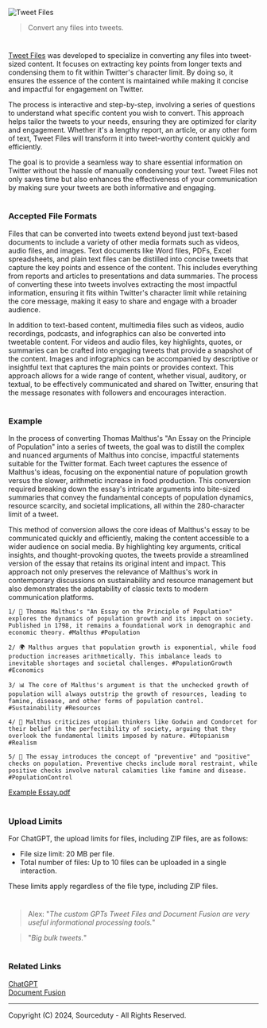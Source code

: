 ![Tweet Files](https://github.com/user-attachments/assets/00bed3ea-f969-4c01-b59c-865533106b1a)

> Convert any files into tweets.

#

[Tweet Files](https://chatgpt.com/g/g-jJRoFETYE-tweet-files) was developed to specialize in converting any files into tweet-sized content. It focuses on extracting key points from longer texts and condensing them to fit within Twitter's character limit. By doing so, it ensures the essence of the content is maintained while making it concise and impactful for engagement on Twitter.

The process is interactive and step-by-step, involving a series of questions to understand what specific content you wish to convert. This approach helps tailor the tweets to your needs, ensuring they are optimized for clarity and engagement. Whether it's a lengthy report, an article, or any other form of text, Tweet Files will transform it into tweet-worthy content quickly and efficiently.

The goal is to provide a seamless way to share essential information on Twitter without the hassle of manually condensing your text. Tweet Files not only saves time but also enhances the effectiveness of your communication by making sure your tweets are both informative and engaging.

#
### Accepted File Formats


Files that can be converted into tweets extend beyond just text-based documents to include a variety of other media formats such as videos, audio files, and images. Text documents like Word files, PDFs, Excel spreadsheets, and plain text files can be distilled into concise tweets that capture the key points and essence of the content. This includes everything from reports and articles to presentations and data summaries. The process of converting these into tweets involves extracting the most impactful information, ensuring it fits within Twitter's character limit while retaining the core message, making it easy to share and engage with a broader audience.

In addition to text-based content, multimedia files such as videos, audio recordings, podcasts, and infographics can also be converted into tweetable content. For videos and audio files, key highlights, quotes, or summaries can be crafted into engaging tweets that provide a snapshot of the content. Images and infographics can be accompanied by descriptive or insightful text that captures the main points or provides context. This approach allows for a wide range of content, whether visual, auditory, or textual, to be effectively communicated and shared on Twitter, ensuring that the message resonates with followers and encourages interaction.

#
### Example

In the process of converting Thomas Malthus's "An Essay on the Principle of Population" into a series of tweets, the goal was to distill the complex and nuanced arguments of Malthus into concise, impactful statements suitable for the Twitter format. Each tweet captures the essence of Malthus's ideas, focusing on the exponential nature of population growth versus the slower, arithmetic increase in food production. This conversion required breaking down the essay's intricate arguments into bite-sized summaries that convey the fundamental concepts of population dynamics, resource scarcity, and societal implications, all within the 280-character limit of a tweet.

This method of conversion allows the core ideas of Malthus's essay to be communicated quickly and efficiently, making the content accessible to a wider audience on social media. By highlighting key arguments, critical insights, and thought-provoking quotes, the tweets provide a streamlined version of the essay that retains its original intent and impact. This approach not only preserves the relevance of Malthus's work in contemporary discussions on sustainability and resource management but also demonstrates the adaptability of classic texts to modern communication platforms.

```
1/ 📝 Thomas Malthus's "An Essay on the Principle of Population" explores the dynamics of population growth and its impact on society. Published in 1798, it remains a foundational work in demographic and economic theory. #Malthus #Population

2/ 🌍 Malthus argues that population growth is exponential, while food production increases arithmetically. This imbalance leads to inevitable shortages and societal challenges. #PopulationGrowth #Economics

3/ 📊 The core of Malthus's argument is that the unchecked growth of population will always outstrip the growth of resources, leading to famine, disease, and other forms of population control. #Sustainability #Resources

4/ 🤔 Malthus criticizes utopian thinkers like Godwin and Condorcet for their belief in the perfectibility of society, arguing that they overlook the fundamental limits imposed by nature. #Utopianism #Realism

5/ 🌱 The essay introduces the concept of "preventive" and "positive" checks on population. Preventive checks include moral restraint, while positive checks involve natural calamities like famine and disease. #PopulationControl
```

[Example Essay.pdf](https://github.com/user-attachments/files/16623651/Example.Essay.pdf)

#
### Upload Limits

For ChatGPT, the upload limits for files, including ZIP files, are as follows:

- File size limit: 20 MB per file.
- Total number of files: Up to 10 files can be uploaded in a single interaction.

These limits apply regardless of the file type, including ZIP files.

#

> Alex: "*The custom GPTs Tweet Files and Document Fusion are very useful informational processing tools.*"

> "*Big bulk tweets.*"

#
### Related Links

[ChatGPT](https://github.com/sourceduty/ChatGPT)
<br>
[Document Fusion](https://chatgpt.com/g/g-KfDrCWbYq-document-fusion)

***
Copyright (C) 2024, Sourceduty - All Rights Reserved.
